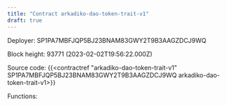 ```yaml
---
title: "Contract arkadiko-dao-token-trait-v1"
draft: true
---
```

Deployer: SP1PA7MBFJQP5BJ23BNAM83GWY2T9B3AAGZDCJ9WQ


 



Block height: 93771 (2023-02-02T19:56:22.000Z)

Source code: {{<contractref "arkadiko-dao-token-trait-v1" SP1PA7MBFJQP5BJ23BNAM83GWY2T9B3AAGZDCJ9WQ arkadiko-dao-token-trait-v1>}}

Functions:



